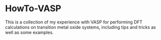 # HowTo-VASP
This is a collection of my experience with VASP for performing DFT calculations on transition metal oxide systems, including tips and tricks as well as some examples.
